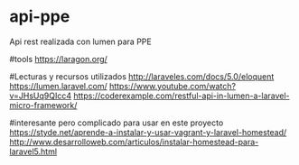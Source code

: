 # api-ppe
Api rest realizada con lumen para PPE

#tools
https://laragon.org/

#Lecturas y recursos utilizados
http://laraveles.com/docs/5.0/eloquent
https://lumen.laravel.com/
https://www.youtube.com/watch?v=JHsUq9QIcc4
https://coderexample.com/restful-api-in-lumen-a-laravel-micro-framework/

#interesante pero complicado para usar en este proyecto
https://styde.net/aprende-a-instalar-y-usar-vagrant-y-laravel-homestead/
http://www.desarrolloweb.com/articulos/instalar-homestead-para-laravel5.html
